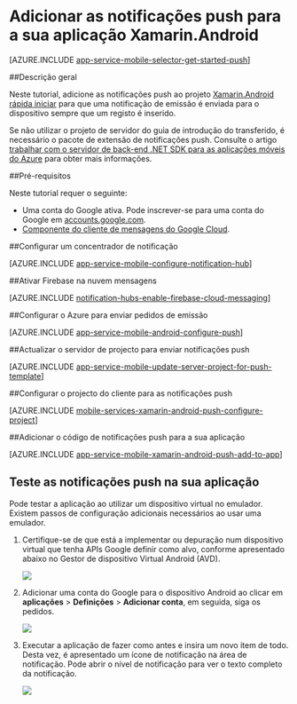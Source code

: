 <properties
    pageTitle="Adicionar as notificações push para a sua aplicação Xamarin.Android | Azure de aplicação de serviço"
    description="Saiba como utilizar a aplicação de serviço de Azure e concentradores de notificação do Azure para enviar notificações push para a sua aplicação Xamarin.Android"
    services="app-service\mobile"
    documentationCenter="xamarin"
    authors="ysxu"
    manager="erikre"
    editor=""/>

<tags
    ms.service="app-service-mobile"
    ms.workload="mobile"
    ms.tgt_pltfrm="mobile-xamarin-android"
    ms.devlang="dotnet"
    ms.topic="article"
    ms.date="10/12/2016"
    ms.author="yuaxu"/>

# <a name="add-push-notifications-to-your-xamarinandroid-app"></a>Adicionar as notificações push para a sua aplicação Xamarin.Android

[AZURE.INCLUDE [app-service-mobile-selector-get-started-push](../../includes/app-service-mobile-selector-get-started-push.md)]

##<a name="overview"></a>Descrição geral


Neste tutorial, adicione as notificações push ao projeto [Xamarin.Android rápida iniciar](app-service-mobile-windows-store-dotnet-get-started.md) para que uma notificação de emissão é enviada para o dispositivo sempre que um registo é inserido.

Se não utilizar o projeto de servidor do guia de introdução do transferido, é necessário o pacote de extensão de notificações push. Consulte o artigo [trabalhar com o servidor de back-end .NET SDK para as aplicações móveis do Azure](app-service-mobile-dotnet-backend-how-to-use-server-sdk.md) para obter mais informações.


##<a name="prerequisites"></a>Pré-requisitos

Neste tutorial requer o seguinte:

+ Uma conta do Google ativa. Pode inscrever-se para uma conta do Google em [accounts.google.com](http://go.microsoft.com/fwlink/p/?LinkId=268302).
+ [Componente do cliente de mensagens do Google Cloud](http://components.xamarin.com/view/GCMClient/).

##<a name="configure-hub"></a>Configurar um concentrador de notificação

[AZURE.INCLUDE [app-service-mobile-configure-notification-hub](../../includes/app-service-mobile-configure-notification-hub.md)]

##<a id="register"></a>Ativar Firebase na nuvem mensagens

[AZURE.INCLUDE [notification-hubs-enable-firebase-cloud-messaging](../../includes/notification-hubs-enable-firebase-cloud-messaging.md)]

##<a name="configure-azure-to-send-push-requests"></a>Configurar o Azure para enviar pedidos de emissão

[AZURE.INCLUDE [app-service-mobile-android-configure-push](../../includes/app-service-mobile-android-configure-push-for-firebase.md)]

##<a id="update-server"></a>Actualizar o servidor de projecto para enviar notificações push

[AZURE.INCLUDE [app-service-mobile-update-server-project-for-push-template](../../includes/app-service-mobile-update-server-project-for-push-template.md)]

##<a id="configure-app"></a>Configurar o projecto do cliente para as notificações push

[AZURE.INCLUDE [mobile-services-xamarin-android-push-configure-project](../../includes/mobile-services-xamarin-android-push-configure-project.md)]

##<a id="add-push"></a>Adicionar o código de notificações push para a sua aplicação

[AZURE.INCLUDE [app-service-mobile-xamarin-android-push-add-to-app](../../includes/app-service-mobile-xamarin-android-push-add-to-app.md)]

## <a name="test"></a>Teste as notificações push na sua aplicação

Pode testar a aplicação ao utilizar um dispositivo virtual no emulador. Existem passos de configuração adicionais necessários ao usar uma emulador.

1. Certifique-se de que está a implementar ou depuração num dispositivo virtual que tenha APIs Google definir como alvo, conforme apresentado abaixo no Gestor de dispositivo Virtual Android (AVD).

    ![](./media/app-service-mobile-xamarin-android-get-started-push/google-apis-avd-settings.png)

2. Adicionar uma conta do Google para o dispositivo Android ao clicar em **aplicações** > **Definições** > **Adicionar conta**, em seguida, siga os pedidos.

    ![](./media/app-service-mobile-xamarin-android-get-started-push/add-google-account.png)

3. Executar a aplicação de fazer como antes e insira um novo item de todo. Desta vez, é apresentado um ícone de notificação na área de notificação. Pode abrir o nível de notificação para ver o texto completo da notificação.

    ![](./media/app-service-mobile-xamarin-android-get-started-push/android-notifications.png)


<!-- URLs. -->
[Xamarin.Android quick start]: app-service-mobile-xamarin-android-get-started.md
[Google Cloud Messaging Client Component]: http://components.xamarin.com/view/GCMClient/
[Azure Mobile Services Component]: http://components.xamarin.com/view/azure-mobile-services/

